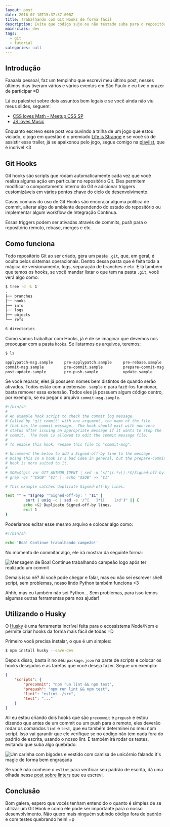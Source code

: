 ```yaml
---
layout: post
date: 2016-07-10T15:37:37.000Z
title: Trabalhando com Git Hooks de forma fácil
description: Evite que código sujo ou não testado suba para o repositório remoto.
main-class: dev
tags:
  - git
  - tutorial
categories: null
---
```


## Introdução

Faaaala pessoal, faz um tempinho que escrevi meu último post, nesses últimos dias tiveram vários e vários eventos em São Paulo e eu tive o prazer de participar =D

Lá eu palestrei sobre dois assuntos bem legais e se você ainda não viu meus slides, seguem:

- [CSS loves Math - Meetup CSS SP](https://willianjusten.com.br/meetup-css-sp)
- [JS loves Music](https://willianjusten.com.br/frontinsampa-16)

Enquanto escrevo esse post vou ouvindo a trilha de um jogo que estou viciado, o jogo em questão é o premiado [Life is Strange](https://www.youtube.com/watch?v=AURVxvIZrmU) e se você só de assistir esse trailer, já se apaixonou pelo jogo, segue comigo na [playlist](https://open.spotify.com/user/officiallifeisstrange/playlist/1f5ZzLDTXHTDR8CYIEddpW), que é incrivel <3

## Git Hooks

Git hooks são scripts que rodam automaticamente cada vez que você realiza alguma ação em particular no repositório Git. Eles permitem modificar o comportamento interno do Git e adicionar triggers customizáveis em vários pontos chave do ciclo de desenvolvimento.

Casos comuns do uso de Git Hooks são encorajar alguma política de commit, alterar algo do ambiente dependendo do estado do repositório ou implementar algum workflow de Integração Contínua.

Essas triggers podem ser ativadas através de commits, push para o repositório remoto, rebase, merges e etc.

## Como funciona

Todo repositório Git ao ser criado, gera um pasta `.git`, que, em geral, é oculta pelos sistemas operacionais. Dentro dessa pasta que é feita toda a mágica de versionamento, logs, separação de branches e etc. E lá também que temos os hooks, se você mandar listar o que tem na pasta `.git`, você verá algo como:

```bash
$ tree -d -L 1
.
├── branches
├── hooks
├── info
├── logs
├── objects
└── refs

6 directories
```

Como vamos trabalhar com Hooks, já é de se imaginar que devemos nos preocupar com a pasta `hooks`. Se listarmos os arquivos, teremos:

```bash
$ ls

applypatch-msg.sample     pre-applypatch.sample     pre-rebase.sample
commit-msg.sample         pre-commit.sample         prepare-commit-msg.sample
post-update.sample        pre-push.sample           update.sample
```

Se você reparar, eles já possuem nomes bem distintos de quando serão ativados. Todos estão com a extensão `.sample` e para fazê-los funcionar, basta remover essa extensão. Todos eles já possuem algum código dentro, por exemplo, se eu pegar o arquivo `commit-msg.sample`.

```bash
#!/bin/sh
#
# An example hook script to check the commit log message.
# Called by "git commit" with one argument, the name of the file
# that has the commit message.  The hook should exit with non-zero
# status after issuing an appropriate message if it wants to stop the
# commit.  The hook is allowed to edit the commit message file.
#
# To enable this hook, rename this file to "commit-msg".

# Uncomment the below to add a Signed-off-by line to the message.
# Doing this in a hook is a bad idea in general, but the prepare-commit-msg
# hook is more suited to it.
#
# SOB=$(git var GIT_AUTHOR_IDENT | sed -n 's/^\(.*>\).*$/Signed-off-by: \1/p')
# grep -qs "^$SOB" "$1" || echo "$SOB" >> "$1"

# This example catches duplicate Signed-off-by lines.

test "" = "$(grep '^Signed-off-by: ' "$1" |
         sort | uniq -c | sed -e '/^[   ]*1[    ]/d')" || {
        echo >&2 Duplicate Signed-off-by lines.
        exit 1
}
```

Poderíamos editar esse mesmo arquivo e colocar algo como:

```bash
#!/bin/sh

echo 'Boa! Continue trabalhando campeão!'
```

No momento de commitar algo, ele irá mostrar da seguinte forma:

![Mensagem de Boa! Continue trabalhando campeão logo após ter realizado um commit](/assets/img/git-hooks/commit-message.png)

Demais isso né? Aí você pode chegar e falar, mas eu não sei escrever shell script, sem problemas, nosso lindo Python também funciona <3

Ahhh, mas eu também não sei Python... Sem problemas, para isso temos algumas outras ferramentas para nos ajudar!

## Utilizando o Husky

O [Husky](https://github.com/typicode/husky) é uma ferramenta incrível feita para o ecossistema Node/Npm e permite criar hooks da forma mais fácil de todas =D

Primeiro você precisa instalar, o que é um simples:

```bash
$ npm install husky --save-dev
```

Depois disso, basta ir no seu `package.json` na parte de scripts e colocar os hooks desejados e as tarefas que você deseja fazer. Segue um exemplo:

```json
{
    "scripts": {
        "precommit": "npm run lint && npm test",
        "prepush": "npm run lint && npm test",
        "lint": "eslint ./src",
        "test": "..."
    }
}
```

Ali eu estou criando dois hooks que são `precommit` e `prepush` e estou dizendo que antes de um commit ou um push para o remoto, eles deverão rodar os comandos `lint` e `test`, que eu também determinei no meu npm script. Isso vai garantir que ele verifique se no código não tem nada fora do padrão de escrita, usando o nosso lint. E também irá rodar os testes, evitando que suba algo quebrado.

![Um carinha com bigodes e vestido com camisa de unicórnio falando it's magic de forma bem engraçada](https://i.imgur.com/iZcUNxH.gif)

Se você não conhece o `eslint` para verificar seu padrão de escrita, dá uma olhada nesse [post sobre linters](https://willianjusten.com.br/analisando-seu-codigo-js-com-linter/) que eu escrevi.

## Conclusão

Bom galera, espero que vocês tenham entendido o quanto é simples de se utilizar um Git Hook e como ele pode ser importante para o nosso desenvolvimento. Não quero mais ninguém subindo código fora de padrão e com testes quebrando hein! =p
